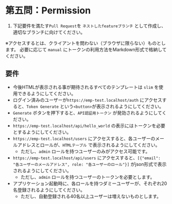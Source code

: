 # 第五問：Permission

1. 下記要件を満たす`Pull Request`を `ネストしたfeatureブランチ` として作成し、適切なブランチに向けてください。

※アクセスするとは、クライアントを問わない（ブラウザに限らない）ものとします。
必要に応じて `manual` にトークンの利用方法をMarkdown形式で格納してください。

## 要件

- 今後HTMLが表示される事が期待されるすべてのテンプレートは `slim` を使用できるようにしてください。
- ログイン済みのユーザーが`https://emp-test.localhost/auth` にアクセスすると、`Token Generate` という`<button>`が表示されるようにしてください。
- `Generate` ボタンを押下すると、`API認証用トークン` が発効されるようにしてください。
- `https://emp-test.localhost/api/hello_world` の表示にはトークンを必要とするようにしてください。
- `https://emp-test.localhost/users` にアクセスすると、各ユーザーのメールアドレスとロールが、`HTMLテーブル` で表示されるようにしてください。
  - ただし、`admin` ロールを持つユーザーのみがアクセス可能です。
- `https://emp-test.localhost/api/users` にアクセスすると、`[{"email": "各ユーザーのメールアドレス", role: "各ユーザーのロール"}]` がjson形式で表示されるようにしてください。
  - ただし、`admin` ロールを持つユーザーのトークンを必要とします。
- アプリケーション起動時に、各ロールを持つダミーユーザーが、それぞれ20名登録されるようにしてください。
  - ただし、自動登録される40名以上ユーザーは増えないものとします。